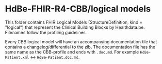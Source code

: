 # HdBe-FHIR-R4-CBB/logical models
This folder contains FHIR Logical Models (StructureDefinition, kind = "logical") that represent the Clinical Building Blocks by Healthdata.be. Filenames follow the profiling guidelines.

Every CBB logical model will have an accompanying documentation file that contains a changelog/differential to the zib. The documentation file has the same name as the CBB-profile and ends with `.doc.md`. For example `HdBe-Patient.xml` <-> `HdBe-Patient.doc.md`.